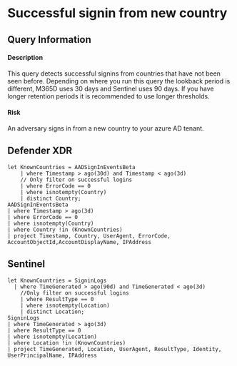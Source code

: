 # Successful signin from new country

## Query Information

#### Description
This query detects successful signins from countries that have not been seen before. Depending on where you run this query the lookback period is different, M365D uses 30 days and Sentinel uses 90 days. If you have longer retention periods it is recommended to use longer thresholds.

#### Risk
An adversary signs in from a new country to your azure AD tenant.

## Defender XDR
```KQL
let KnownCountries = AADSignInEventsBeta
    | where Timestamp > ago(30d) and Timestamp < ago(3d)
    // Only filter on successful logins
    | where ErrorCode == 0
    | where isnotempty(Country)
    | distinct Country;
AADSignInEventsBeta
| where Timestamp > ago(3d)
| where ErrorCode == 0
| where isnotempty(Country)
| where Country !in (KnownCountries)
| project Timestamp, Country, UserAgent, ErrorCode, AccountObjectId,AccountDisplayName, IPAddress
```

## Sentinel
```KQL
let KnownCountries = SigninLogs
  | where TimeGenerated > ago(90d) and TimeGenerated < ago(3d)
    //Only filter on successful logins
    | where ResultType == 0
    | where isnotempty(Location)
    | distinct Location;
SigninLogs
| where TimeGenerated > ago(3d)
| where ResultType == 0
| where isnotempty(Location)
| where Location !in (KnownCountries)
| project TimeGenerated, Location, UserAgent, ResultType, Identity, UserPrincipalName, IPAddress
```

